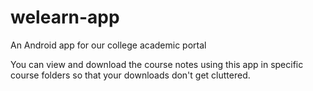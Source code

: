 # welearn-app
An Android app for our college academic portal

You can view and download the course notes using this app in specific course folders so that your downloads don't get cluttered.
